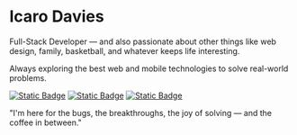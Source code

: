 # Icaro Davies

Full-Stack Developer — and also passionate about other things like web design, family, basketball, and whatever keeps life interesting.

Always exploring the best web and mobile technologies to solve real-world problems.

<a href="https://www.linkedin.com/in/i-davies">![Static Badge](https://img.shields.io/badge/Linkedin-1A1B1E?style=for-the-badge)</a>
<a href="https://www.instagram.com/icarodavies/">![Static Badge](https://img.shields.io/badge/Instagram-1A1B1E?style=for-the-badge)</a>
<a href="mailto:idavies@outlook.com">![Static Badge](https://img.shields.io/badge/Email-1A1B1E?style=for-the-badge&link=mailto%3Aidavies%40outlook.com)</a>






"I'm here for the bugs, the breakthroughs, the joy of solving — and the coffee in between."
